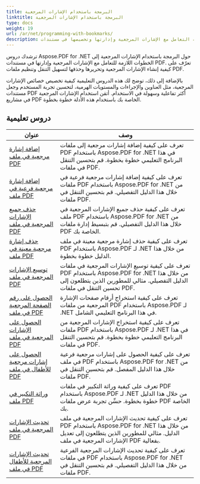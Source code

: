 ```yaml
---
title: البرمجة باستخدام الإشارات المرجعية
linktitle: البرمجة باستخدام الإشارات المرجعية
type: docs
weight: 19
url: /ar/net/programming-with-bookmarks/
description: تعرف على كيفية التعامل مع الإشارات المرجعية وإدارتها وتخصيصها في مستندات PDF الخاصة بك لتحسين التنقل وتجربة المستخدم.
---
```

ترشدك دروس Aspose.PDF for .NET حول البرمجة باستخدام الإشارات المرجعية إلى الخطوات اللازمة للتعامل مع الإشارات المرجعية وإدارتها في مستندات PDF. تعرّف على كيفية إنشاء الإشارات المرجعية وتحريرها وحذفها لتسهيل التنقل وتنظيم ملفات PDF.

بالإضافة إلى ذلك، توضح لك هذه الدروس التعليمية كيفية تخصيص خصائص الإشارات المرجعية، مثل العناوين والإجراءات والمستويات الهرمية، لتحسين تجربة المستخدم وجعل مستندات PDF أكثر تفاعلية وسهولة في الاستخدام. أتقن استخدام الإشارات المرجعية في مشاريع PDF الخاصة بك باستخدام هذه الأدلة خطوة بخطوة.

## دروس تعليمية
| عنوان | وصف |
| --- | --- | 
| [إضافة إشارة مرجعية في ملف PDF](./add-bookmark/) | تعرف على كيفية إضافة إشارات مرجعية إلى ملفات PDF باستخدام Aspose.PDF for .NET في هذا البرنامج التعليمي خطوة بخطوة. قم بتحسين التنقل في ملفات PDF. |  
| [إضافة إشارة مرجعية فرعية في ملف PDF](./add-child-bookmark/) | تعرف على كيفية إضافة إشارات مرجعية فرعية في ملفات PDF باستخدام Aspose.PDF for .NET من خلال هذا الدليل التفصيلي. قم بتحسين التنقل في ملفات PDF. |  
| [حذف جميع الإشارات المرجعية في ملف PDF](./delete-all-bookmarks/) | تعرف على كيفية حذف جميع الإشارات المرجعية في ملف PDF باستخدام Aspose.PDF for .NET من خلال هذا الدليل التفصيلي. قم بتبسيط إدارة ملفات PDF الخاصة بك. |  
| [حذف إشارة مرجعية معينة في ملف PDF](./delete-particular-bookmark/) | تعرف على كيفية حذف إشارة مرجعية معينة في ملف PDF باستخدام Aspose.PDF لـ .NET من خلال هذا الدليل خطوة بخطوة. |  
| [توسيع الإشارات المرجعية في ملف PDF](./expand-bookmarks/) | تعرف على كيفية توسيع الإشارات المرجعية في ملفات PDF باستخدام Aspose.PDF for .NET من خلال هذا الدليل التفصيلي. مثالي للمطورين الذين يتطلعون إلى تحسين التنقل في ملفات PDF. |  
| [الحصول على رقم الصفحة المرجعية في ملف PDF](./get-bookmark-page-number/) | تعرف على كيفية استخراج أرقام صفحات الإشارة المرجعية من ملفات PDF باستخدام Aspose.PDF لـ .NET في هذا البرنامج التعليمي الشامل. |  
| [الحصول على الإشارات المرجعية في ملف PDF](./get-bookmarks/) | تعرف على كيفية استخراج الإشارات المرجعية من ملفات PDF باستخدام Aspose.PDF لـ .NET في هذا البرنامج التعليمي خطوة بخطوة. قم بتحسين التنقل في ملفات PDF. |  
| [الحصول على إشارات مرجعية للأطفال في ملف PDF](./get-child-bookmarks/) | تعرف على كيفية الحصول على إشارات مرجعية فرعية في ملف PDF باستخدام Aspose.PDF for .NET من خلال هذا الدليل المفصل. قم بتحسين التنقل في ملفات PDF. |  
| [وراثة التكبير في ملف PDF](./inherit-zoom/) | تعرف على كيفية وراثة التكبير في ملفات PDF باستخدام Aspose.PDF لـ .NET من خلال هذا الدليل خطوة بخطوة. حسِّن تجربة عرض ملفات PDF الخاصة بك. |  
| [تحديث الإشارات المرجعية في ملف PDF](./update-bookmarks/) | تعرف على كيفية تحديث الإشارات المرجعية في ملف PDF باستخدام Aspose.PDF for .NET من خلال هذا الدليل. مثالي للمطورين الذين يتطلعون إلى تعديل الإشارات المرجعية في ملف PDF بفعالية. |  
| [تحديث الإشارات المرجعية للأطفال في ملف PDF](./update-child-bookmarks/) | تعرف على كيفية تحديث الإشارات المرجعية الفرعية في ملفات PDF باستخدام Aspose.PDF for .NET من خلال هذا الدليل التفصيلي. قم بتحسين التنقل في ملفات PDF. |  
